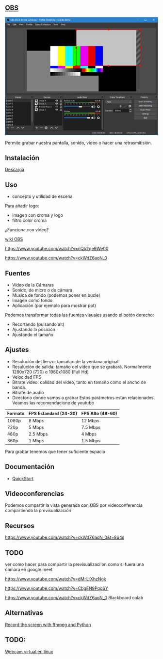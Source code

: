 ## [OBS](https://obsproject.com/es)

![OBS Demo App](./images/OBSDemoApp2504.png)

Permite grabar nuestra pantalla, sonido, video o hacer una retrasmitisión.

## Instalación

[Descarga](https://obsproject.com/es)


## Uso

* concepto y utilidad de escena



Para añadir logo:
* imagen con croma y logo
* filtro color croma

¿Funciona con vídeo?


[wiki OBS](https://obsproject.com/wiki/OBS-Studio-Overview)

https://www.youtube.com/watch?v=nQb2qe9We00

https://www.youtube.com/watch?v=ckWdZ6aoN_0


## Fuentes

* Vídeo de la Cámaras
* Sonido, de micro o de cámara
* Musica de fondo (podemos poner en bucle)
* Imagen como fondo
* Aplicación (por ejemplo para mostrar ppt)

Podemos transformar todas las fuentes visuales usando el botón derecho:
* Recortando (pulsando alt)
* Ajustando la posición
* Ajustando el tamaño



## Ajustes

* Resolución del lienzo: tamañao de la ventana original. 
* Resulución de salida: tamaño del vídeo que se grabará. Normalmente 1280x720 (720) o 1980x1080 (Full Hd)
* Velocidad FPS
* Bitrate vídeo: calidad del vídeo, tanto en tamaño como el ancho de banda. 
* Bitrate de audio
* Directorio donde vamos a grabar
Estos parámetros están relacionados. Veamos las recomendacione de youtube

|Formato|FPS Estandard (24-30)|FPS Alto (48-60)|
|---|---|---
|1080p|	8 Mbps|	12 Mbps
|720p|	5 Mbps|	7.5 Mbps
|480p|	2.5 Mbps|	4 Mbps
|360p|	1 Mbps|	1.5 Mbps


Para grabar tenemos que tener suficiente espacio



## Documentación

* [QuickStart](https://obsproject.com/wiki/OBS-Studio-Quickstart)


## Videoconferencias

Podemos compartir la vista generada con OBS por videoconferencia compartiendo la previsualización


## Recursos

https://www.youtube.com/watch?v=ckWdZ6aoN_0&t=864s

## TODO

ver como hacer para compartir la previsualizaci'on como si fuera una camara en google meet 

https://www.youtube.com/watch?v=dM-L-XhzNgk

https://www.youtube.com/watch?v=CbgEN9PqgSY

https://www.youtube.com/watch?v=ckWdZ6aoN_0 Blackboard colab


## Alternativas

[Record the screen with ffmpeg and Python](https://pythonprogramming.altervista.org/record-the-screen-with-ffmpeg-and-python/?doing_wp_cron=1606728965.2066988945007324218750)


## TODO:

[Webcam virtual en linux](https://www.youtube.com/watch?v=I-uNsxzalas)